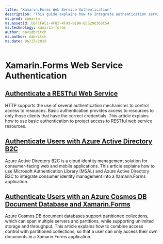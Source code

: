 ```yaml
---
title: "Xamarin.Forms Web Service Authentication"
description: "This guide explains how to integrate authentication services into a Xamarin.Forms application to enable users to share a backend while only having access to their own data."
ms.prod: xamarin
ms.assetid: E6FCFAE1-4F83-4F93-9190-EC5290360C54
ms.technology: xamarin-forms
author: davidbritch
ms.author: dabritch
ms.date: 06/27/2019
---
```


# Xamarin.Forms Web Service Authentication

## [Authenticate a RESTful Web Service](rest.md)

HTTP supports the use of several authentication mechanisms to control access to resources. Basic authentication provides access to resources to only those clients that have the correct credentials. This article explains how to use basic authentication to protect access to RESTful web service resources.

## [Authenticate Users with Azure Active Directory B2C](azure-ad-b2c.md)

Azure Active Directory B2C is a cloud identity management solution for consumer-facing web and mobile applications. This article explains how to use Microsoft Authentication Library (MSAL) and Azure Active Directory B2C to integrate consumer identity management into a Xamarin.Forms application.

## [Authenticate Users with an Azure Cosmos DB Document Database and Xamarin.Forms](azure-cosmosdb-auth.md)

Azure Cosmos DB document databases support partitioned collections, which can span multiple servers and partitions, while supporting unlimited storage and throughput. This article explains how to combine access control with partitioned collections, so that a user can only access their own documents in a Xamarin.Forms application.
